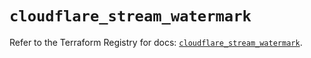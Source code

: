 # `cloudflare_stream_watermark`

Refer to the Terraform Registry for docs: [`cloudflare_stream_watermark`](https://registry.terraform.io/providers/cloudflare/cloudflare/5.7.0/docs/resources/stream_watermark).
